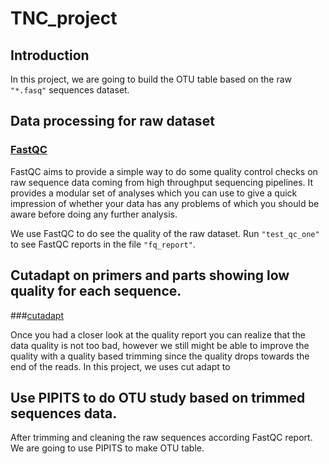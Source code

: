# TNC_project
## Introduction
In this project, we are going to build the OTU table based on the raw `"*.fasq"` sequences dataset. 

## Data processing for raw dataset

### [FastQC](https://www.bioinformatics.babraham.ac.uk/projects/fastqc/)

FastQC aims to provide a simple way to do some quality control checks on raw sequence data coming from high throughput sequencing pipelines. It provides a modular set of analyses which you can use to give a quick impression of whether your data has any problems of which you should be aware before doing any further analysis.

We use FastQC to do see the quality of the raw dataset. Run `"test_qc_one"` to see FastQC reports in the file `"fq_report"`.


## Cutadapt on primers and parts showing low quality for each sequence.
###[cutadapt](https://cutadapt.readthedocs.io/en/stable/)



Once you had a closer look at the quality report you can realize that the data quality is not too bad, however we still might be able to improve the quality with a quality based trimming since the quality drops towards the end of the reads. In this project, we uses cut adapt to 
## Use PIPITS to do OTU study based on trimmed sequences data.
After trimming and cleaning the raw sequences according FastQC report. We are going to use PIPITS to make OTU table.
